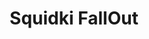 ---
slug: squidki-fallout-129
title: Squidki FallOut
description: "Squidki FallOut is an exciting online game. Play for free directly in your browser!"
icon: /images/new_mods/Sprunki FallOut.png
url: https://wowtbc.net/sprunkin/fallout/index.html
previewImage: /images/new_mods/Sprunki FallOut.png
type: new mods

# SEO配置
seo:
  title: "Squidki FallOut - Play Free Online Game | Fun Browser Games"
  description: "Squidki FallOut - Play this fun online game for free in your browser. No download required!"
  ogImage: "/images/new_mods/Sprunki FallOut.png"
  keywords: "squidki-fallout-129, online game, browser game, free game, new mods game, play online"

videoUrls:
  - https://www.youtube.com/embed/example1
  - https://www.youtube.com/embed/example2

whyPlay:
  title: "Why Play Squidki FallOut?"
  items:
    - "Immersive Gameplay: Squidki FallOut offers an engaging and immersive gaming experience that will keep you entertained for hours"
    - "Challenging Levels: Test your skills with increasingly difficult challenges and obstacles"
    - "Beautiful Graphics: Enjoy stunning visuals and smooth animations that bring the game world to life"
    - "Regular Updates: New content and features are added regularly to keep the game fresh and exciting"
    - "Free to Play: Experience all the fun without spending a penny"
    - "Community Features: Connect with other players, share strategies, and compete for high scores"
    - "Cross-Platform: Play on any device with a web browser, no downloads required"

features:
  title: "Key Features of Squidki FallOut"
  image: "/images/new_mods/Sprunki FallOut.png"
  items:
    - "Intuitive Controls: Easy to learn controls make Squidki FallOut accessible for players of all skill levels"
    - "Multiple Game Modes: Enjoy various gameplay options that provide different challenges and experiences"
    - "Character Customization: Personalize your gaming experience with unique characters and items"
    - "Achievement System: Complete special tasks to earn rewards and recognition"
    - "Leaderboards: Compete with players worldwide and see who can achieve the highest scores"

characteristics:
  title: "Game Characteristics"
  image: "/images/new_mods/Sprunki FallOut.png"
  items:
    - "Genre: New mods game with elements of strategy and skill"
    - "Difficulty: Suitable for both casual gamers and those seeking a challenge"
    - "Play Time: Quick sessions or extended gameplay, depending on your preference"
    - "Art Style: Vibrant and engaging visuals that enhance the gaming experience"
    - "Sound Design: Immersive audio that complements the gameplay perfectly"

info: "Squidki FallOut is an exciting online game that offers players a unique and engaging gaming experience. With its intuitive controls, stunning visuals, and challenging gameplay, Squidki FallOut provides hours of entertainment for players of all ages and skill levels. Whether you're looking for a quick gaming session during a break or an extended play session, Squidki FallOut delivers an immersive experience that will keep you coming back for more. The game features multiple levels of increasing difficulty, ensuring that players are constantly challenged as they progress. With regular updates adding new content and features, Squidki FallOut remains fresh and exciting, providing endless entertainment options for its growing community of players."

howToPlayIntro: "Welcome to Squidki FallOut! This guide will walk you through the basics and help you master the game. Whether you're a beginner or looking to improve your skills, these tips and instructions will enhance your gaming experience."

howToPlaySteps:
  - title: "Getting Started"
    description: "Begin your Squidki FallOut adventure by familiarizing yourself with the controls. Use your keyboard or mouse to navigate through the game interface. The tutorial will guide you through the basic mechanics and help you understand the objectives."
  - title: "Understanding the Objectives"
    description: "In Squidki FallOut, your main goal is to progress through levels by completing specific objectives. Each level presents unique challenges that require different strategies and approaches."
  - title: "Mastering the Controls"
    description: "Practice using the controls to improve your precision and reaction time. Squidki FallOut requires quick reflexes and strategic thinking to overcome obstacles and defeat opponents."
  - title: "Utilizing Power-ups"
    description: "Collect power-ups throughout the game to enhance your abilities and overcome difficult challenges. Each power-up offers unique advantages that can be crucial for success."
  - title: "Developing Strategies"
    description: "As you progress in Squidki FallOut, develop effective strategies for different scenarios. Analyze patterns, anticipate challenges, and adapt your approach to maximize your performance."

faq:
  title: "Frequently Asked Questions about Squidki FallOut"
  items:
    - question: "Is Squidki FallOut free to play?"
      answer: "Yes, Squidki FallOut is completely free to play directly in your web browser. No downloads or purchases are required to enjoy the full game experience."
    - question: "Can I play Squidki FallOut on mobile devices?"
      answer: "Yes, Squidki FallOut is optimized for both desktop and mobile play. You can enjoy the game on any device with a web browser and internet connection."
    - question: "Are there any in-game purchases?"
      answer: "While Squidki FallOut is free to play, there may be optional in-game purchases available for cosmetic items or additional features that don't affect core gameplay."
    - question: "How often is Squidki FallOut updated?"
      answer: "The developers regularly update Squidki FallOut with new content, features, and improvements based on player feedback and game performance."
    - question: "Can I play Squidki FallOut offline?"
      answer: "Currently, Squidki FallOut requires an internet connection to play as it's a browser-based online game."
    - question: "Is Squidki FallOut suitable for children?"
      answer: "Yes, Squidki FallOut is designed to be family-friendly and suitable for players of all ages."
    - question: "How do I report bugs or issues?"
      answer: "If you encounter any problems while playing Squidki FallOut, you can report them through the game's support page or contact the developers directly through their website."
    - question: "Still Have Questions?"
      answer: "If you have additional questions about Squidki FallOut that aren't covered in this FAQ, please visit our support center or contact our customer service team for assistance."
---